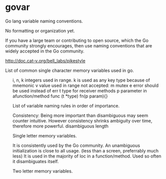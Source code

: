 # govar
Go lang variable naming conventions.

No formatting or organization yet.

If you have a large team or contributing to open source, which the Go community strongly encourages, then use naming conventions that are widely accepted in the Go community.

http://doc.cat-v.org/bell_labs/pikestyle

List of common single character memory variables used in go.
<ul><il>i, n, k integers used in range. k is used as any key type because of mnemonic</il>
<il>v       value used in range</il>
not accepted:
m       mutex
e       error should be used instead of err
t       type for receiver methods
p       parameter in afunction/method func (t *type) fn(p param){}

List of variable naming rules in order of importance.

Consistency: Being more important than disambiguous may seem counter intuitive. However consistency shrinks ambiguity over time, therefore more powerful.
disambiguous
length

Single letter memory variables.

It is consistently used by the Go community.
An unambiguous initialization is close to all usage. (less than a screen, preferrably much less)
It is used in the majority of loc in a function/method. Used so often it disambiguates itself. 

Two letter memory variables.


